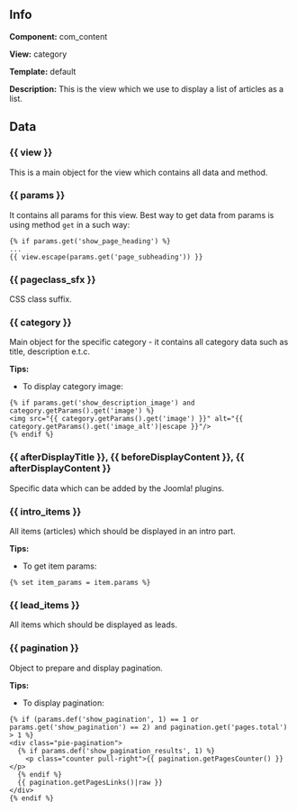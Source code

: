 ## Info

**Component:** com_content

**View:** category

**Template:** default

**Description:** This is the view which we use to display a list of articles as a list.

## Data

### {{ view }}

This is a main object for the view which contains all data and method.

### {{ params }}

It contains all params for this view. Best way to get data from params is using method `get` in a such way:
```
{% if params.get('show_page_heading') %}
...
{{ view.escape(params.get('page_subheading')) }}
```

### {{ pageclass_sfx }}

CSS class suffix.

### {{ category }}

Main object for the specific category - it contains all category data such as title, description e.t.c.

**Tips:**

 - To display category image:
```
{% if params.get('show_description_image') and category.getParams().get('image') %}
<img src="{{ category.getParams().get('image') }}" alt="{{ category.getParams().get('image_alt')|escape }}"/>
{% endif %}
```

### {{ afterDisplayTitle }}, {{ beforeDisplayContent }}, {{ afterDisplayContent }}

Specific data which can be added by the Joomla! plugins.

### {{ intro_items }}

All items (articles) which should be displayed in an intro part.

**Tips:**

 - To get item params:
```
{% set item_params = item.params %}
```

### {{ lead_items }}

All items which should be displayed as leads.

### {{ pagination }}

Object to prepare and display pagination.

**Tips:**

 - To display pagination:
 ```
 {% if (params.def('show_pagination', 1) == 1 or params.get('show_pagination') == 2) and pagination.get('pages.total') > 1 %}
 <div class="pie-pagination">
   {% if params.def('show_pagination_results', 1) %}
     <p class="counter pull-right">{{ pagination.getPagesCounter() }}</p>
   {% endif %}
   {{ pagination.getPagesLinks()|raw }}
 </div>
 {% endif %}
 ```
